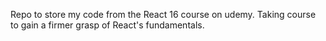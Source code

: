 Repo to store my code from the React 16 course on udemy. Taking course to gain a firmer grasp of React's fundamentals.
